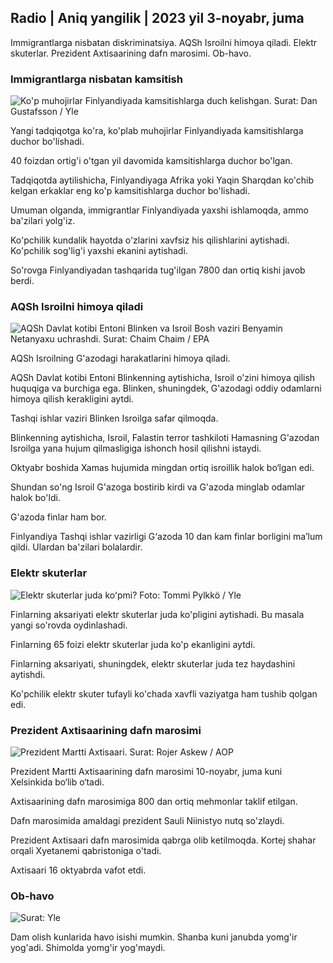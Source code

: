 ## Radio \| Aniq yangilik \| 2023 yil 3-noyabr, juma

Immigrantlarga nisbatan diskriminatsiya. AQSh Isroilni himoya qiladi. Elektr skuterlar. Prezident Axtisaarining dafn marosimi. Ob-havo.

### Immigrantlarga nisbatan kamsitish

![Ko'p muhojirlar Finlyandiyada kamsitishlarga duch kelishgan. Surat: Dan Gustafsson / Yle](https://images.cdn.yle.fi/image/upload/c_crop,h_1080,w_1919,x_0,y_0/ar_1.777777777777777,c_fill,g_faces,h_670,h_120/w/q_auto:eco/f_auto/fl_lossy/v1693477380/39-116537864f0696340afe)

Yangi tadqiqotga ko'ra, ko'plab muhojirlar Finlyandiyada kamsitishlarga duchor bo'lishadi.

40 foizdan ortig'i o'tgan yil davomida kamsitishlarga duchor bo'lgan.

Tadqiqotda aytilishicha, Finlyandiyaga Afrika yoki Yaqin Sharqdan ko'chib kelgan erkaklar eng ko'p kamsitishlarga duchor bo'lishadi.

Umuman olganda, immigrantlar Finlyandiyada yaxshi ishlamoqda, ammo ba'zilari yolg'iz.

Ko'pchilik kundalik hayotda o'zlarini xavfsiz his qilishlarini aytishadi. Ko'pchilik sog'lig'i yaxshi ekanini aytishadi.

So'rovga Finlyandiyadan tashqarida tug'ilgan 7800 dan ortiq kishi javob berdi.

### AQSh Isroilni himoya qiladi

![AQSh Davlat kotibi Entoni Blinken va Isroil Bosh vaziri Benyamin Netanyaxu uchrashdi. Surat: Chaim Chaim / EPA](https://images.cdn.yle.fi/image/upload/c_crop,h_1178,w_2095,x_0,y_45/ar_1.777777777777777,c_fill,g_faces,h_6710/pr.w.q_auto:eco/f_auto/fl_lossy/v1697558051/39-1187709652eacaa1698e)

AQSh Isroilning G'azodagi harakatlarini himoya qiladi.

AQSh Davlat kotibi Entoni Blinkenning aytishicha, Isroil o'zini himoya qilish huquqiga va burchiga ega. Blinken, shuningdek, G'azodagi oddiy odamlarni himoya qilish kerakligini aytdi.

Tashqi ishlar vaziri Blinken Isroilga safar qilmoqda.

Blinkenning aytishicha, Isroil, Falastin terror tashkiloti Hamasning G'azodan Isroilga yana hujum qilmasligiga ishonch hosil qilishni istaydi.

Oktyabr boshida Xamas hujumida mingdan ortiq isroillik halok bo‘lgan edi.

Shundan so'ng Isroil G'azoga bostirib kirdi va G'azoda minglab odamlar halok bo'ldi.

G'azoda finlar ham bor.

Finlyandiya Tashqi ishlar vazirligi G‘azoda 10 dan kam finlar borligini ma’lum qildi. Ulardan ba'zilari bolalardir.

### Elektr skuterlar

![Elektr skuterlar juda koʻpmi? Foto: Tommi Pylkkö / Yle](https://images.cdn.yle.fi/image/upload/c_crop,h_2268,w_4032,x_0,y_378/ar_1.777777777777777,c_fill,g_faces,w_02,w_02q_auto:eco/f_auto/fl_lossy/v1629190662/39-842535611aab23cf6db)

Finlarning aksariyati elektr skuterlar juda ko'pligini aytishadi. Bu masala yangi so'rovda oydinlashadi.

Finlarning 65 foizi elektr skuterlar juda ko'p ekanligini aytdi.

Finlarning aksariyati, shuningdek, elektr skuterlar juda tez haydashini aytishdi.

Ko'pchilik elektr skuter tufayli ko'chada xavfli vaziyatga ham tushib qolgan edi.

### Prezident Axtisaarining dafn marosimi

![Prezident Martti Axtisaari. Surat: Rojer Askew / AOP](https://images.cdn.yle.fi/image/upload/c_crop,h_3238,w_5757,x_259,y_350/ar_1.7777777777777777,c_fill,g_faces,w_01,h_02q_auto:eco/f_auto/fl_lossy/v1697440152/39-1186733652ce1167d3e9)

Prezident Martti Axtisaarining dafn marosimi 10-noyabr, juma kuni Xelsinkida bo‘lib o‘tadi.

Axtisaarining dafn marosimiga 800 dan ortiq mehmonlar taklif etilgan.

Dafn marosimida amaldagi prezident Sauli Niinistyo nutq so'zlaydi.

Prezident Axtisaari dafn marosimida qabrga olib ketilmoqda. Kortej shahar orqali Xyetanemi qabristoniga o'tadi.

Axtisaari 16 oktyabrda vafot etdi.

### Ob-havo

![ Surat: Yle](https://images.cdn.yle.fi/image/upload/c_crop,h_1080,w_1919,x_0,y_0/ar_1.7777777777777777,c_fill,g_faces,h_675,w_1200/d_prq.au:eco/f_auto/fl_lossy/v1699023031/39-11957186545088dc4556)

Dam olish kunlarida havo isishi mumkin. Shanba kuni janubda yomg'ir yog'adi. Shimolda yomg'ir yog'maydi.